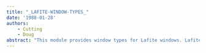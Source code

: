 ```yaml
---
title: "_LAFITE-WINDOW-TYPES_"
date: '1988-01-28'
authors: 
    - Cutting
    - Doug
abstract: "This module provides window types for Lafite windows. Lafite is the Interlisp-D mail program."
---
```


